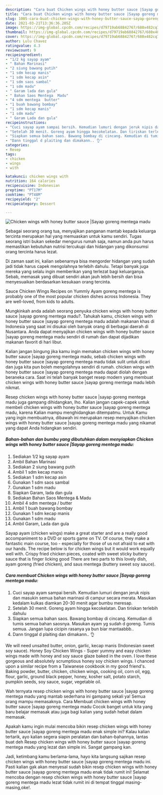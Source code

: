 ```yaml
---
description: "Cara buat Chicken wings with honey butter sauce |Sayap goreng mentega madu yang enak dan Mudah Dibuat"
title: "Cara buat Chicken wings with honey butter sauce |Sayap goreng mentega madu yang enak dan Mudah Dibuat"
slug: 1005-cara-buat-chicken-wings-with-honey-butter-sauce-sayap-goreng-mentega-madu-yang-enak-dan-mudah-dibuat
date: 2021-03-21T13:36:36.205Z
image: https://img-global.cpcdn.com/recipes/d79719ab68842767/680x482cq70/chicken-wings-with-honey-butter-sauce-sayap-goreng-mentega-madu-foto-resep-utama.jpg
thumbnail: https://img-global.cpcdn.com/recipes/d79719ab68842767/680x482cq70/chicken-wings-with-honey-butter-sauce-sayap-goreng-mentega-madu-foto-resep-utama.jpg
cover: https://img-global.cpcdn.com/recipes/d79719ab68842767/680x482cq70/chicken-wings-with-honey-butter-sauce-sayap-goreng-mentega-madu-foto-resep-utama.jpg
author: Lulu Chavez
ratingvalue: 4.3
reviewcount: 9
recipeingredient:
- "1/2 kg sayap ayam"
- " Bahan Marinasi"
- "2 siung bawang putih"
- "1 sdm kecap manis"
- "1 sdm kecap asin"
- "1 sdm saos sambal"
- "1 sdm madu"
- " Garam lada dan gula"
- " Bahan Saos Mentega  Madu"
- "4 sdm mentega  butter"
- "1 buah bawang bombay"
- "1 sdm kecap manis"
- "1 sdm madu"
- " Garam Lada dan gula"
recipeinstructions:
- "Cuci sayap ayam sampai bersih. Kemudian lumuri dengan jeruk nipis dan masukin semua bahan marinasi di campur secara merata. Masukan kedalam kulkas diamkan 20-30 menit agar bumbu meresap."
- "Setelah 30 menit. Goreng ayam hingga kecokelatan. Dan tiriskan terlebih dahulu"
- "Siapkan semua bahan saos. Bawang bombay di cincang. Kemudian di tumis semua bahan saosnya. Masukan ayam yg sudah d goreng. Tumis semua. Jangan lupa cicipin rasanya ya bun biar mantaabbb.."
- "Dann tinggal d plaiting dan dimakann.. 👌"
categories:
- Resep
tags:
- chicken
- wings
- with

katakunci: chicken wings with 
nutrition: 164 calories
recipecuisine: Indonesian
preptime: "PT17M"
cooktime: "PT48M"
recipeyield: "2"
recipecategory: Dessert

---
```



![Chicken wings with honey butter sauce |Sayap goreng mentega madu](https://img-global.cpcdn.com/recipes/d79719ab68842767/680x482cq70/chicken-wings-with-honey-butter-sauce-sayap-goreng-mentega-madu-foto-resep-utama.jpg)

Sebagai seorang orang tua, menyajikan panganan mantab kepada keluarga tercinta merupakan hal yang memuaskan untuk kamu sendiri. Tugas seorang istri bukan sekedar mengurus rumah saja, namun anda pun harus memastikan kebutuhan nutrisi tercukupi dan hidangan yang dikonsumsi orang tercinta harus lezat.

Di zaman  saat ini, kalian sebenarnya bisa mengorder hidangan yang sudah jadi tidak harus capek mengolahnya terlebih dahulu. Tetapi banyak juga mereka yang selalu ingin memberikan yang terlezat bagi keluarganya. Sebab, memasak yang dibuat sendiri akan jauh lebih bersih dan bisa menyesuaikan berdasarkan kesukaan orang tercinta. 

Sauce Chicken Wings Recipes on Yummly Ayam goreng mentega is probably one of the most popular chicken dishes across Indonesia. They are well-loved, from kids to adults.

Mungkinkah anda adalah seorang penyuka chicken wings with honey butter sauce |sayap goreng mentega madu?. Tahukah kamu, chicken wings with honey butter sauce |sayap goreng mentega madu adalah makanan khas di Indonesia yang saat ini disukai oleh banyak orang di berbagai daerah di Nusantara. Anda dapat menyajikan chicken wings with honey butter sauce |sayap goreng mentega madu sendiri di rumah dan dapat dijadikan makanan favorit di hari libur.

Kalian jangan bingung jika kamu ingin memakan chicken wings with honey butter sauce |sayap goreng mentega madu, sebab chicken wings with honey butter sauce |sayap goreng mentega madu tidak sulit untuk dicari dan juga kita pun boleh mengolahnya sendiri di rumah. chicken wings with honey butter sauce |sayap goreng mentega madu dapat diolah dengan beraneka cara. Saat ini telah banyak banget resep modern yang membuat chicken wings with honey butter sauce |sayap goreng mentega madu lebih nikmat.

Resep chicken wings with honey butter sauce |sayap goreng mentega madu juga gampang dihidangkan, lho. Kalian jangan capek-capek untuk membeli chicken wings with honey butter sauce |sayap goreng mentega madu, karena Kalian mampu menghidangkan ditempatmu. Untuk Kamu yang ingin membuatnya, dibawah ini merupakan resep menyajikan chicken wings with honey butter sauce |sayap goreng mentega madu yang nikamat yang dapat Anda hidangkan sendiri.

<!--inarticleads1-->

##### Bahan-bahan dan bumbu yang dibutuhkan dalam menyiapkan Chicken wings with honey butter sauce |Sayap goreng mentega madu:

1. Sediakan 1/2 kg sayap ayam
1. Ambil  Bahan Marinasi
1. Sediakan 2 siung bawang putih
1. Ambil 1 sdm kecap manis
1. Sediakan 1 sdm kecap asin
1. Gunakan 1 sdm saos sambal
1. Gunakan 1 sdm madu
1. Siapkan  Garam, lada dan gula
1. Sediakan  Bahan Saos Mentega &amp; Madu
1. Ambil 4 sdm mentega / butter
1. Ambil 1 buah bawang bombay
1. Gunakan 1 sdm kecap manis
1. Gunakan 1 sdm madu
1. Ambil  Garam, Lada dan gula


Sayap ayam (chicken wings) make a great starter and are a really good accompaniment to a DVD or sports game on TV. Of course, they make a fantastic main course, too - especially for those of us not afraid to eat with our hands. The recipe below is for chicken wings but it would work equally well with. Crispy fried chicken pieces, coated with sweet sticky buttery sauce that is finger licking good There are two parts to this lovely dish, ayam goreng (fried chicken), and saus mentega (buttery sweet soy sauce). 

<!--inarticleads2-->

##### Cara membuat Chicken wings with honey butter sauce |Sayap goreng mentega madu:

1. Cuci sayap ayam sampai bersih. Kemudian lumuri dengan jeruk nipis dan masukin semua bahan marinasi di campur secara merata. Masukan kedalam kulkas diamkan 20-30 menit agar bumbu meresap.
1. Setelah 30 menit. Goreng ayam hingga kecokelatan. Dan tiriskan terlebih dahulu
1. Siapkan semua bahan saos. Bawang bombay di cincang. Kemudian di tumis semua bahan saosnya. Masukan ayam yg sudah d goreng. Tumis semua. Jangan lupa cicipin rasanya ya bun biar mantaabbb..
1. Dann tinggal d plaiting dan dimakann.. 👌


We will need unsalted butter, onion, garlic, kecap manis (Indonesian sweet soy sauce). Honey Soy Chicken Wings - Super yummy and easy chicken wings made with honey and soy sauce glaze baked in the oven. I love these gorgeous and absolutely scrumptious honey soy chicken wings. I chanced upon a similar recipe from a Taiwanese cookbook in my good friend&#39;s. Baking powder, butter, chicken, chicken wings, cooking oil, corn oil, egg, flour, garlic, ground black pepper, honey, kosher salt, potato starch, pumpkin seeds, soy sauce, sugar, vegetable oil. 

Wah ternyata resep chicken wings with honey butter sauce |sayap goreng mentega madu yang mantab sederhana ini gampang sekali ya! Semua orang mampu memasaknya. Cara Membuat chicken wings with honey butter sauce |sayap goreng mentega madu Cocok banget untuk kita yang baru belajar memasak atau juga bagi kalian yang sudah hebat dalam memasak.

Apakah kamu ingin mulai mencoba bikin resep chicken wings with honey butter sauce |sayap goreng mentega madu enak simple ini? Kalau kalian tertarik, ayo kalian segera siapin peralatan dan bahan-bahannya, lantas buat deh Resep chicken wings with honey butter sauce |sayap goreng mentega madu yang lezat dan simple ini. Sangat gampang kan. 

Jadi, ketimbang kamu berlama-lama, hayo kita langsung sajikan resep chicken wings with honey butter sauce |sayap goreng mentega madu ini. Pasti kalian gak akan menyesal sudah bikin resep chicken wings with honey butter sauce |sayap goreng mentega madu enak tidak rumit ini! Selamat mencoba dengan resep chicken wings with honey butter sauce |sayap goreng mentega madu lezat tidak rumit ini di tempat tinggal masing-masing,oke!.

